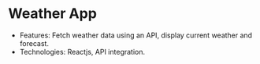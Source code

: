 # Weather App

- Features: Fetch weather data using an API, display current weather and forecast.
- Technologies: Reactjs, API integration.